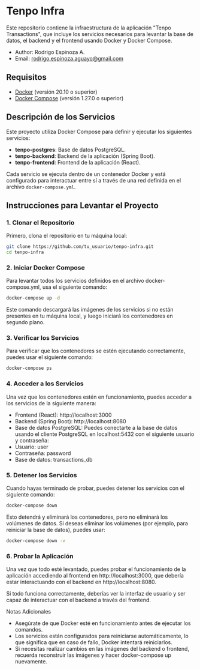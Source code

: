 # Tenpo Infra

Este repositorio contiene la infraestructura de la aplicación "Tenpo Transactions", que incluye los servicios necesarios para levantar la base de datos, el backend y el frontend usando Docker y Docker Compose.

- Author: Rodrigo Espinoza A.
- Email: rodrigo.espinoza.aguayo@gmail.com

## Requisitos

- [Docker](https://www.docker.com/get-started) (versión 20.10 o superior)
- [Docker Compose](https://docs.docker.com/compose/) (versión 1.27.0 o superior)

## Descripción de los Servicios

Este proyecto utiliza Docker Compose para definir y ejecutar los siguientes servicios:

- **tenpo-postgres**: Base de datos PostgreSQL.
- **tenpo-backend**: Backend de la aplicación (Spring Boot).
- **tenpo-frontend**: Frontend de la aplicación (React).

Cada servicio se ejecuta dentro de un contenedor Docker y está configurado para interactuar entre sí a través de una red definida en el archivo `docker-compose.yml`.

## Instrucciones para Levantar el Proyecto

### 1. Clonar el Repositorio

Primero, clona el repositorio en tu máquina local:

```bash
git clone https://github.com/tu_usuario/tenpo-infra.git
cd tenpo-infra
```

### 2. Iniciar Docker Compose

Para levantar todos los servicios definidos en el archivo docker-compose.yml, usa el siguiente comando:

```bash
docker-compose up -d
```

Este comando descargará las imágenes de los servicios si no están presentes en tu máquina local, y luego iniciará los contenedores en segundo plano.

### 3. Verificar los Servicios

Para verificar que los contenedores se estén ejecutando correctamente, puedes usar el siguiente comando:

```bash
docker-compose ps
```

### 4. Acceder a los Servicios

Una vez que los contenedores estén en funcionamiento, puedes acceder a los servicios de la siguiente manera:
-	Frontend (React): http://localhost:3000
-	Backend (Spring Boot): http://localhost:8080
-	Base de datos PostgreSQL: Puedes conectarte a la base de datos usando el cliente PostgreSQL en localhost:5432 con el siguiente usuario y contraseña:
-	Usuario: user
-	Contraseña: password
-	Base de datos: transactions_db

### 5. Detener los Servicios

Cuando hayas terminado de probar, puedes detener los servicios con el siguiente comando:

```bash
docker-compose down
```
Esto detendrá y eliminará los contenedores, pero no eliminará los volúmenes de datos. Si deseas eliminar los volúmenes (por ejemplo, para reiniciar la base de datos), puedes usar:

```bash
docker-compose down -v
```

### 6. Probar la Aplicación

Una vez que todo esté levantado, puedes probar el funcionamiento de la aplicación accediendo al frontend en http://localhost:3000, que debería estar interactuando con el backend en http://localhost:8080.

Si todo funciona correctamente, deberías ver la interfaz de usuario y ser capaz de interactuar con el backend a través del frontend.

Notas Adicionales
-	Asegúrate de que Docker esté en funcionamiento antes de ejecutar los comandos.
-	Los servicios están configurados para reiniciarse automáticamente, lo que significa que en caso de fallo, Docker intentará reiniciarlos.
-	Si necesitas realizar cambios en las imágenes del backend o frontend, recuerda reconstruir las imágenes y hacer docker-compose up nuevamente.
